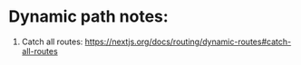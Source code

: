 # Dynamic path notes:
1. Catch all routes: https://nextjs.org/docs/routing/dynamic-routes#catch-all-routes
